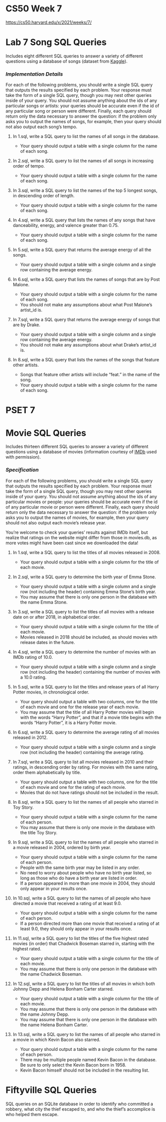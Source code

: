 # CS50 Week 7

https://cs50.harvard.edu/x/2021/weeks/7/

# Lab 7 Song SQL Queries

Includes eight different SQL queries to answer a variety of different questions using a database of songs (dataset from [Kaggle](https://www.kaggle.com/nadintamer/top-spotify-tracks-of-2018)).

### ***Implementation Details***

For each of the following problems, you should write a single SQL query that outputs the results specified by each problem. Your response must take the form of a single SQL query, though you may nest other queries inside of your query. You should not assume anything about the ids of any particular songs or artists: your queries should be accurate even if the id of any particular song or person were different. Finally, each query should return only the data necessary to answer the question: if the problem only asks you to output the names of songs, for example, then your query should not also output each song’s tempo. 

1. In 1.sql, write a SQL query to list the names of all songs in the database. 
    - Your query should output a table with a single column for the name of each song. 

2. In 2.sql, write a SQL query to list the names of all songs in increasing order of tempo. 
    - Your query should output a table with a single column for the name of each song. 

3. In 3.sql, write a SQL query to list the names of the top 5 longest songs, in descending order of length. 
    - Your query should output a table with a single column for the name of each song. 

4. In 4.sql, write a SQL query that lists the names of any songs that have danceability, energy, and valence greater than 0.75. 
    - Your query should output a table with a single column for the name of each song. 

5. In 5.sql, write a SQL query that returns the average energy of all the songs. 
    - Your query should output a table with a single column and a single row containing the average energy. 

6. In 6.sql, write a SQL query that lists the names of songs that are by Post Malone. 
    - Your query should output a table with a single column for the name of each song. 
    - You should not make any assumptions about what Post Malone’s artist_id is. 

7. In 7.sql, write a SQL query that returns the average energy of songs that are by Drake. 
    - Your query should output a table with a single column and a single row containing the average energy. 
    - You should not make any assumptions about what Drake’s artist_id is. 

8. In 8.sql, write a SQL query that lists the names of the songs that feature other artists. 
    - Songs that feature other artists will include “feat.” in the name of the song. 
    - Your query should output a table with a single column for the name of each song. 

# PSET 7

# Movie SQL Queries

Includes thirteen different SQL queries to answer a variety of different questions using a database of movies (information courtesy of [IMDb](http://www.imdb.com/) used with permission).

### ***Specification***

For each of the following problems, you should write a single SQL query that outputs the results specified by each problem. Your response must take the form of a single SQL query, though you may nest other queries inside of your query. You should not assume anything about the ids of any particular movies or people: your queries should be accurate even if the id of any particular movie or person were different. Finally, each query should return only the data necessary to answer the question: if the problem only asks you to output the names of movies, for example, then your query should not also output each movie’s release year. 

You’re welcome to check your queries’ results against IMDb itself, but realize that ratings on the website might differ from those in movies.db, as more votes might have been cast since we downloaded the data! 

1. In 1.sql, write a SQL query to list the titles of all movies released in 2008. 
    - Your query should output a table with a single column for the title of each movie. 

2. In 2.sql, write a SQL query to determine the birth year of Emma Stone. 
    - Your query should output a table with a single column and a single row (not including the header) containing Emma Stone’s birth year. 
    - You may assume that there is only one person in the database with the name Emma Stone. 

3. In 3.sql, write a SQL query to list the titles of all movies with a release date on or after 2018, in alphabetical order. 
    - Your query should output a table with a single column for the title of each movie. 
    - Movies released in 2018 should be included, as should movies with release dates in the future. 

4. In 4.sql, write a SQL query to determine the number of movies with an IMDb rating of 10.0. 
    - Your query should output a table with a single column and a single row (not including the header) containing the number of movies with a 10.0 rating. 

5. In 5.sql, write a SQL query to list the titles and release years of all Harry Potter movies, in chronological order. 
    - Your query should output a table with two columns, one for the title of each movie and one for the release year of each movie. 
    - You may assume that the title of all Harry Potter movies will begin with the words “Harry Potter”, and that if a movie title begins with the words “Harry Potter”, it is a Harry Potter movie. 

6. In 6.sql, write a SQL query to determine the average rating of all movies released in 2012. 
    - Your query should output a table with a single column and a single row (not including the header) containing the average rating. 

7. In 7.sql, write a SQL query to list all movies released in 2010 and their ratings, in descending order by rating. For movies with the same rating, order them alphabetically by title. 
    - Your query should output a table with two columns, one for the title of each movie and one for the rating of each movie. 
    - Movies that do not have ratings should not be included in the result. 

8. In 8.sql, write a SQL query to list the names of all people who starred in Toy Story. 
    - Your query should output a table with a single column for the name of each person. 
    - You may assume that there is only one movie in the database with the title Toy Story. 

9. In 9.sql, write a SQL query to list the names of all people who starred in a movie released in 2004, ordered by birth year. 
    - Your query should output a table with a single column for the name of each person. 
    - People with the same birth year may be listed in any order. 
    - No need to worry about people who have no birth year listed, so long as those who do have a birth year are listed in order. 
    - If a person appeared in more than one movie in 2004, they should only appear in your results once. 

10. In 10.sql, write a SQL query to list the names of all people who have directed a movie that received a rating of at least 9.0. 
    - Your query should output a table with a single column for the name of each person. 
    - If a person directed more than one movie that received a rating of at least 9.0, they should only appear in your results once. 

11. In 11.sql, write a SQL query to list the titles of the five highest rated movies (in order) that Chadwick Boseman starred in, starting with the highest rated. 
    - Your query should output a table with a single column for the title of each movie. 
    - You may assume that there is only one person in the database with the name Chadwick Boseman. 

12. In 12.sql, write a SQL query to list the titles of all movies in which both Johnny Depp and Helena Bonham Carter starred. 
    - Your query should output a table with a single column for the title of each movie. 
    - You may assume that there is only one person in the database with the name Johnny Depp. 
    - You may assume that there is only one person in the database with the name Helena Bonham Carter. 

13. In 13.sql, write a SQL query to list the names of all people who starred in a movie in which Kevin Bacon also starred. 
    - Your query should output a table with a single column for the name of each person. 
    - There may be multiple people named Kevin Bacon in the database. Be sure to only select the Kevin Bacon born in 1958. 
    - Kevin Bacon himself should not be included in the resulting list. 

# Fiftyville SQL Queries

SQL queries on an SQLite database in order to identify who committed a robbery, what city the thief escaped to, and who the thief’s accomplice is who helped them escape. 
